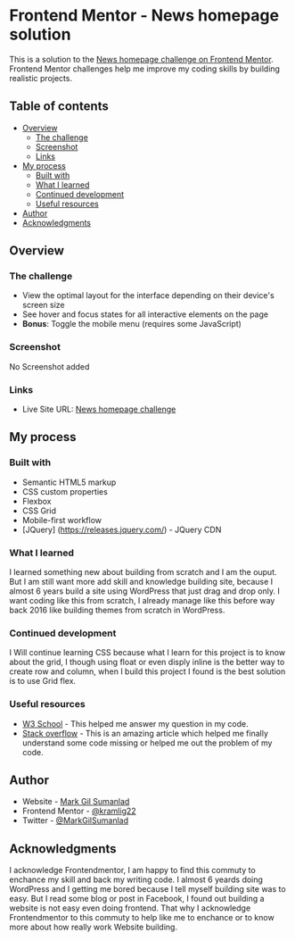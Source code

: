 # Frontend Mentor - News homepage solution

This is a solution to the [News homepage challenge on Frontend Mentor](https://www.frontendmentor.io/challenges/news-homepage-H6SWTa1MFl). Frontend Mentor challenges help me improve my coding skills by building realistic projects. 

## Table of contents

- [Overview](#overview)
  - [The challenge](#the-challenge)
  - [Screenshot](#screenshot)
  - [Links](#links)
- [My process](#my-process)
  - [Built with](#built-with)
  - [What I learned](#what-i-learned)
  - [Continued development](#continued-development)
  - [Useful resources](#useful-resources)
- [Author](#author)
- [Acknowledgments](#acknowledgments)

## Overview

### The challenge

- View the optimal layout for the interface depending on their device's screen size
- See hover and focus states for all interactive elements on the page
- **Bonus**: Toggle the mobile menu (requires some JavaScript)

### Screenshot

No Screenshot added

### Links

- Live Site URL: [News homepage challenge](https://kramligcoder.github.io/News-homepage-challenge)

## My process

### Built with

- Semantic HTML5 markup
- CSS custom properties
- Flexbox
- CSS Grid
- Mobile-first workflow
- [JQuery] (https://releases.jquery.com/) - JQuery CDN

### What I learned

I learned something new about building from scratch and I am the ouput. But I am still want more add skill and knowledge building site, because I almost 6 years build a site using WordPress that just drag and drop only. I want coding like this from scratch, I already manage like this before way back 2016 like building themes from scratch in WordPress.

### Continued development

I Will continue learning CSS because what I learn for this project is to know about the grid, I though using float or even disply inline is the better way to create row and column, when I build this project I found is the best solution is to use Grid flex.

### Useful resources

- [W3 School](https://www.w3schools.com/) - This helped me answer my question in my code.
- [Stack overflow](https://stackoverflow.com/) - This is an amazing article which helped me finally understand some code missing or helped me out the problem of my code.

## Author

- Website - [Mark Gil Sumanlad](https://kramligcoder.github.io/MarkGilSumanlad/)
- Frontend Mentor - [@kramlig22](https://www.frontendmentor.io/profile/kramlig22)
- Twitter - [@MarkGilSumanlad](https://twitter.com/MarkGilSumanlad)

## Acknowledgments

I acknowledge Frontendmentor, I am happy to find this commuty to enchance my skill and back my writing code. I almost 6 yeards doing WordPress and I getting me bored because I tell myself building site was to easy. But I read some blog or post in Facebook, I found out building a website is not easy even doing frontend. That why I acknowledge Frontendmentor to this commuty to help like me to enchance or to know more about how really work Website building.

